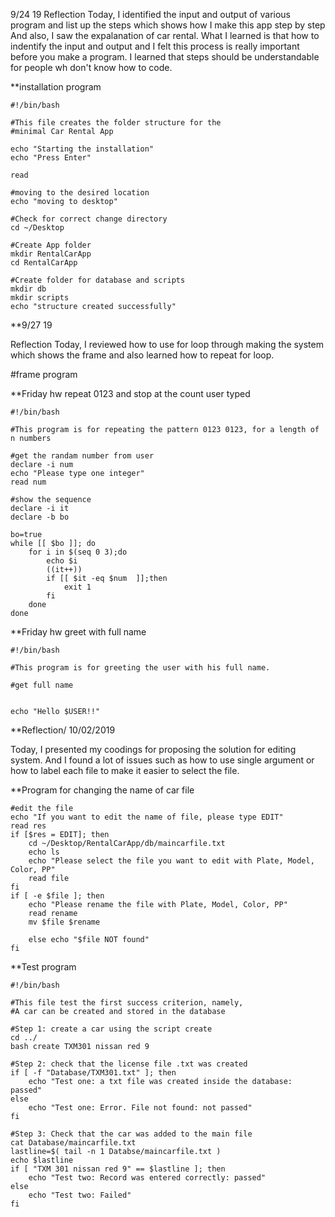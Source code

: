 9/24 19
Reflection
Today, I identified the input and output of various program and list up the steps which shows how I make this app step by step
And also, I saw the expalanation of car rental.
What I learned is that how to indentify the input and output and I felt this process is really important before you make a program.  I learned that steps should be understandable for people wh don't know how to code.

**installation program
```
#!/bin/bash

#This file creates the folder structure for the
#minimal Car Rental App

echo "Starting the installation"
echo "Press Enter"

read

#moving to the desired location
echo "moving to desktop"

#Check for correct change directory
cd ~/Desktop

#Create App folder
mkdir RentalCarApp
cd RentalCarApp

#Create folder for database and scripts
mkdir db
mkdir scripts
echo "structure created successfully"
```
**9/27 19

Reflection
Today, I reviewed how to use for loop through making the system which shows the frame and also learned how to repeat for loop.



#frame program


**Friday hw repeat 0123 and stop at the count user typed

```
#!/bin/bash

#This program is for repeating the pattern 0123 0123, for a length of n numbers

#get the randam number from user
declare -i num
echo "Please type one integer"
read num

#show the sequence
declare -i it
declare -b bo

bo=true
while [[ $bo ]]; do
	for i in $(seq 0 3);do
		echo $i
		((it++))
		if [[ $it -eq $num  ]];then
			exit 1	
		fi
	done
done
```

**Friday hw greet with full name

```
#!/bin/bash

#This program is for greeting the user with his full name.

#get full name


echo "Hello $USER!!"
```

**Reflection/ 10/02/2019

Today, I presented my coodings for proposing the solution for editing system.
And I found a lot of issues such as how to use single argument or how to label each file to make it easier to select the file.

**Program for changing the name of car file

```
#edit the file
echo "If you want to edit the name of file, please type EDIT"
read res
if [$res = EDIT]; then
    cd ~/Desktop/RentalCarApp/db/maincarfile.txt
    echo ls
    echo "Please select the file you want to edit with Plate, Model, Color, PP"
    read file
fi
if [ -e $file ]; then
    echo "Please rename the file with Plate, Model, Color, PP"
    read rename
    mv $file $rename

    else echo "$file NOT found"
fi
```

**Test program

```
#!/bin/bash

#This file test the first success criterion, namely,
#A car can be created and stored in the database

#Step 1: create a car using the script create 
cd ../
bash create TXM301 nissan red 9

#Step 2: check that the license file .txt was created 
if [ -f "Database/TXM301.txt" ]; then
	echo "Test one: a txt file was created inside the database: passed"
else 
	echo "Test one: Error. File not found: not passed"
fi 

#Step 3: Check that the car was added to the main file
cat Database/maincarfile.txt
lastline=$( tail -n 1 Databse/maincarfile.txt )
echo $lastline
if [ "TXM 301 nissan red 9" == $lastline ]; then
	echo "Test two: Record was entered correctly: passed"
else
	echo "Test two: Failed"
fi
```




